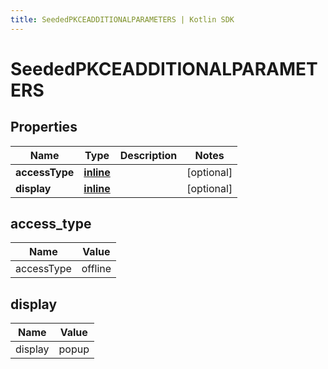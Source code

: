 ```yaml
---
title: SeededPKCEADDITIONALPARAMETERS | Kotlin SDK
---
```




# SeededPKCEADDITIONALPARAMETERS

## Properties
Name | Type | Description | Notes
------------ | ------------- | ------------- | -------------
**accessType** | [**inline**](#access_type) |  |  [optional]
**display** | [**inline**](#display) |  |  [optional]


## access_type
Name | Value
---- | -----
accessType | offline


## display
Name | Value
---- | -----
display | popup





